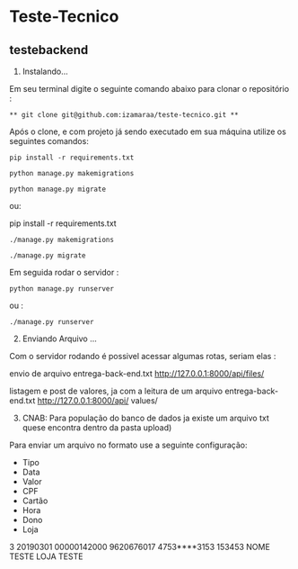# Teste-Tecnico

## testebackend

1. Instalando...

Em seu terminal digite o seguinte comando abaixo para clonar o repositório :

    ** git clone git@github.com:izamaraa/teste-tecnico.git **

Após o clone, e com projeto já sendo executado em sua máquina utilize os
seguintes comandos:

    pip install -r requirements.txt

    python manage.py makemigrations

    python manage.py migrate

ou:

pip install -r requirements.txt

    ./manage.py makemigrations

    ./manage.py migrate

Em seguida rodar o servidor :

    python manage.py runserver

ou :

    ./manage.py runserver

2. Enviando Arquivo ...

Com o servidor rodando é possivel acessar algumas rotas, seriam elas :

envio de arquivo entrega-back-end.txt
http://127.0.0.1:8000/api/files/

listagem e post de valores, ja com a leitura de um arquivo entrega-back-end.txt
http://127.0.0.1:8000/api/ values/

3. CNAB:
   Para população do banco de dados ja existe um arquivo txt quese encontra dentro da pasta upload)

Para enviar um arquivo no formato use a seguinte configuração:

- Tipo
- Data
- Valor
- CPF
- Cartão
- Hora
- Dono
- Loja

3 20190301 00000142000 9620676017 4753\*\*\*\*3153 153453 NOME TESTE LOJA TESTE

